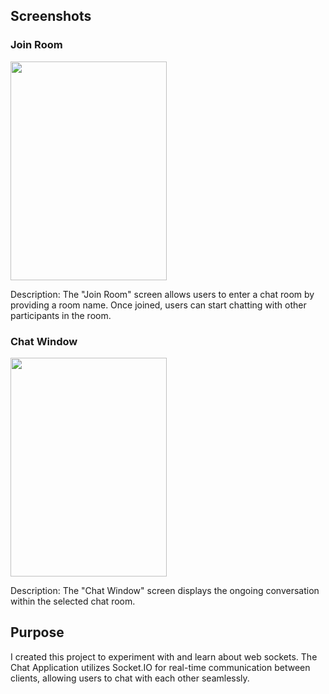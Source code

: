 ## Screenshots

### Join Room
<img src="https://github.com/gayathrisalian01/chat-app/assets/141249949/d21ec73f-ac63-4df8-81f0-2d513484e523"  width="250px" height="350px">

Description: The "Join Room" screen allows users to enter a chat room by providing a room name. Once joined, users can start chatting with other participants in the room.

### Chat Window
<img src="https://github.com/gayathrisalian01/chat-app/assets/141249949/de73fcf7-74e9-4838-bac4-74896d96897b"  width="250px" height="350px">

Description: The "Chat Window" screen displays the ongoing conversation within the selected chat room.

## Purpose

I created this project to experiment with and learn about web sockets. The Chat Application utilizes Socket.IO for real-time communication between clients, allowing users to chat with each other seamlessly.

